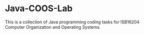 # Java-COOS-Lab
This is a collection of Java programming coding tasks for ISB16204 Computer Organization and Operating Systems.
